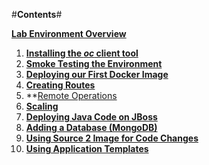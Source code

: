 #**Contents**#

**[Lab Environment Overview](http://training.runcloudrun.com/roadshow/00-environment.md.html)**

1. **[Installing the *oc* client tool](http://training.runcloudrun.com/roadshow/01-install.md.html)**
2. **[Smoke Testing the Environment](http://training.runcloudrun.com/roadshow/02-smoketest.md.html)**
3. **[Deploying our First Docker Image](http://training.runcloudrun.com/roadshow/03-docker.md.html)**
4. **[Creating Routes](http://training.runcloudrun.com/roadshow/04-routes.md.html)**
5. **[Remote Operations](http://training.runcloudrun.com/roadshow/05-remote-ops.md.html)
6. **[Scaling](http://training.runcloudrun.com/roadshow/06-scaling.md.html)**
7. **[Deploying Java Code on JBoss](http://training.runcloudrun.com/roadshow/07-jboss.md.html)**
8. **[Adding a Database (MongoDB)](http://training.runcloudrun.com/roadshow/08-databases.md.html)**
9. **[Using Source 2 Image for Code Changes](http://training.runcloudrun.com/roadshow/09-codechanges.md.html)**
10. **[Using Application Templates](http://training.runcloudrun.com/roadshow/10-templates.md.html)**
